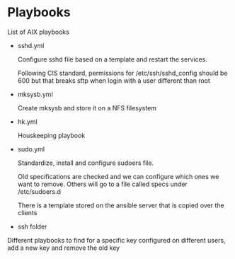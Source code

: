 # Playbooks
List of  AIX playbooks

* sshd.yml 

  Configure sshd file based on a template and restart the services.

  Following CIS standard, permissions for /etc/ssh/sshd_config should be 600 but that breaks sftp when login with a user different than root

* mksysb.yml

  Create mksysb and store it on a NFS filesystem
  
* hk.yml

  Houskeeping playbook
  
* sudo.yml

  Standardize, install and configure sudoers file.
  
  Old specifications are checked and we can configure which ones we want to remove. Others will go to a file called specs under     /etc/sudoers.d
  
  There is a template stored on the ansible server that is copied over the clients
  
 * ssh folder
  
  Different playbooks to find for a specific key configured on different users, add a new key and remove the old key
